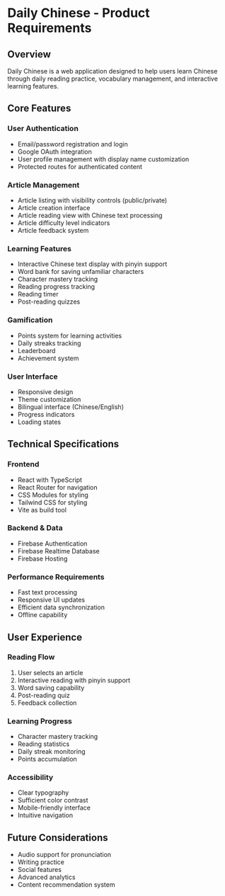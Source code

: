 # Daily Chinese - Product Requirements

## Overview
Daily Chinese is a web application designed to help users learn Chinese through daily reading practice, vocabulary management, and interactive learning features.

## Core Features

### User Authentication
- Email/password registration and login
- Google OAuth integration
- User profile management with display name customization
- Protected routes for authenticated content

### Article Management
- Article listing with visibility controls (public/private)
- Article creation interface
- Article reading view with Chinese text processing
- Article difficulty level indicators
- Article feedback system

### Learning Features
- Interactive Chinese text display with pinyin support
- Word bank for saving unfamiliar characters
- Character mastery tracking
- Reading progress tracking
- Reading timer
- Post-reading quizzes

### Gamification
- Points system for learning activities
- Daily streaks tracking
- Leaderboard
- Achievement system

### User Interface
- Responsive design
- Theme customization
- Bilingual interface (Chinese/English)
- Progress indicators
- Loading states

## Technical Specifications

### Frontend
- React with TypeScript
- React Router for navigation
- CSS Modules for styling
- Tailwind CSS for styling
- Vite as build tool

### Backend & Data
- Firebase Authentication
- Firebase Realtime Database
- Firebase Hosting

### Performance Requirements
- Fast text processing
- Responsive UI updates
- Efficient data synchronization
- Offline capability

## User Experience

### Reading Flow
1. User selects an article
2. Interactive reading with pinyin support
3. Word saving capability
4. Post-reading quiz
5. Feedback collection

### Learning Progress
- Character mastery tracking
- Reading statistics
- Daily streak monitoring
- Points accumulation

### Accessibility
- Clear typography
- Sufficient color contrast
- Mobile-friendly interface
- Intuitive navigation

## Future Considerations
- Audio support for pronunciation
- Writing practice
- Social features
- Advanced analytics
- Content recommendation system